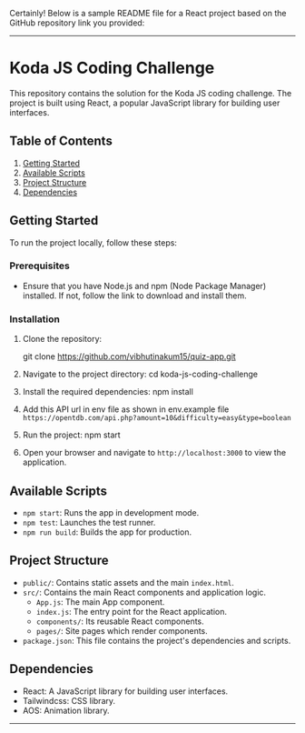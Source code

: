 Certainly! Below is a sample README file for a React project based on the GitHub repository link you provided:

---

# Koda JS Coding Challenge

This repository contains the solution for the Koda JS coding challenge. The project is built using React, a popular JavaScript library for building user interfaces.

## Table of Contents

1. [Getting Started](#getting-started)
2. [Available Scripts](#available-scripts)
3. [Project Structure](#project-structure)
4. [Dependencies](#dependencies)

## Getting Started

To run the project locally, follow these steps:

### Prerequisites

- Ensure that you have Node.js and npm (Node Package Manager) installed. If not, follow the link to download and install them.

### Installation

1. Clone the repository:
   
   git clone https://github.com/vibhutinakum15/quiz-app.git
   

2. Navigate to the project directory:
   cd koda-js-coding-challenge
   

3. Install the required dependencies:
   npm install
   
4. Add this API url in env file as shown in env.example file
    `https://opentdb.com/api.php?amount=10&difficulty=easy&type=boolean`

5. Run the project:
   npm start
   

6. Open your browser and navigate to `http://localhost:3000` to view the application.

## Available Scripts

- `npm start`: Runs the app in development mode.
- `npm test`: Launches the test runner.
- `npm run build`: Builds the app for production.

## Project Structure

- `public/`: Contains static assets and the main `index.html`.
- `src/`: Contains the main React components and application logic.
   - `App.js`: The main App component.
   - `index.js`: The entry point for the React application.
   - `components/`:  Its reusable React components.
   - `pages/`:  Site pages which render components.
 - `package.json`: This file contains the project's dependencies and scripts.

## Dependencies

- React: A JavaScript library for building user interfaces.
- Tailwindcss: CSS library.
- AOS: Animation library.

---
